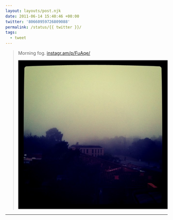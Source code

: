 ```yaml
---
layout: layouts/post.njk
date: 2011-06-14 15:40:46 +00:00
twitter: '80660959726809088'
permalink: /status/{{ twitter }}/
tags: 
  - tweet
---
```


> Morning fog. [instagr.am/p/FuAqe/](http://instagr.am/p/FuAqe/)
> 
> ![moody, foggy landscape](/img/_insta/11078916_1633824553514820_1341356008_n.jpg)

---
